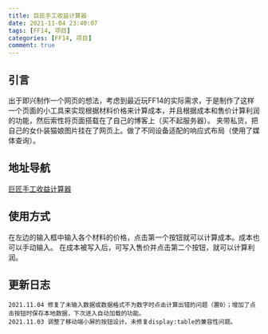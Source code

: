 ```yaml
---
title: 巨匠手工收益计算器
date: 2021-11-04 23:40:07
tags: [FF14, 项目]
categories: [FF14, 项目]
comment: true
---
```


## 引言
出于即兴制作一个网页的想法，考虑到最近玩FF14的实际需求，于是制作了这样一个页面的小工具来实现根据材料价格来计算成本，并且根据成本和售价计算利润的功能，然后索性将页面搭载在了自己的博客上（买不起服务器）。
夹带私货，把自己的女仆装猫娘图片挂在了网页上。做了不同设备适配的响应式布局（使用了媒体查询）。

## 地址导航
[巨匠手工收益计算器](/巨匠手工收益计算器/index.html)

<!--more-->

## 使用方式
在左边的输入框中输入各个材料的价格，点击第一个按钮就可以计算成本。成本也可以手动输入。
在成本被写入后，可写入售价并点击第二个按钮，就可以计算利润。

## 更新日志
```
2021.11.04 修复了未输入数据或数据格式不为数字时点击计算出错的问题（置0）；增加了点击按钮时保存本地数据，下次进入自动加载的功能。
2021.11.03 调整了移动端小屏的按钮设计。未修复display:table的兼容性问题。
```